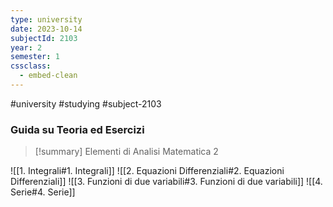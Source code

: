 ```yaml
---
type: university
date: 2023-10-14
subjectId: 2103
year: 2
semester: 1
cssclass:
  - embed-clean
---
```

#university #studying #subject-2103
### Guida su Teoria ed Esercizi
> [!summary] Elementi di Analisi Matematica 2

![[1. Integrali#1. Integrali]]
![[2. Equazioni Differenziali#2. Equazioni Differenziali]]
![[3. Funzioni di due variabili#3. Funzioni di due variabili]]
![[4. Serie#4. Serie]]
